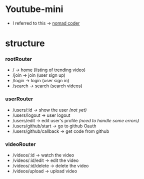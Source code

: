 Youtube-mini
============
- I referred to this -> [nomad coder](https://nomadcoders.co/?gclid=Cj0KCQjwpv2TBhDoARIsALBnVnn66bPKnmgUIeUWdkL7PL_vXXW-NXIWspdlf7WU5Ihm_P4RpQIAx_QaAghBEALw_wcB)

# structure

### rootRouter
* / -> home (listing of trending video)
* /join -> join (user sign up)
* /login -> login (user sign in)
* /search -> search (search videos)

### userRouter
* /users/:id -> show the user *(not yet)*
* /users/logout -> user logout
* /users/edit -> edit user's profile *(need to handle some errors)*
* /users/github/start -> go to github Oauth
* /users/github/callback -> get code from github

### videoRouter
* /videos/:id -> watch the video
* /videos/:id/edit -> edit the video
* /videos/:id/delete -> delete the video
* /videos/upload -> upload video

